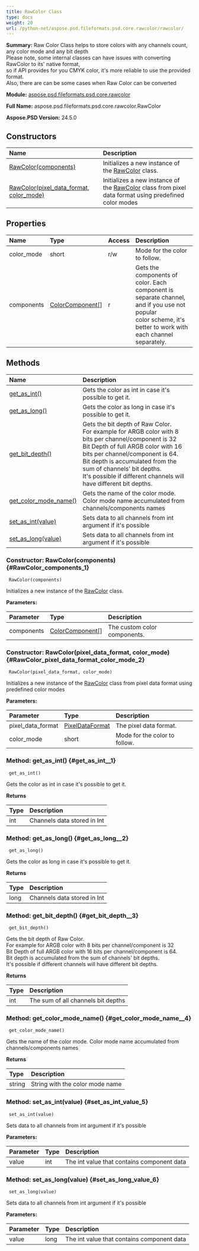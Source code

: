 ```yaml
---
title: RawColor Class
type: docs
weight: 20
url: /python-net/aspose.psd.fileformats.psd.core.rawcolor/rawcolor/
---
```


**Summary:** Raw Color Class helps to store colors with any channels count, any color mode and any bit depth<br/>            Please note, some internal classes can have issues with converting RawColor to its' native format,<br/>            so if API provides for you CMYK color, it's more reliable to use the provided format.<br/>            Also, there are can be some cases when Raw Color can be converted

**Module:** [aspose.psd.fileformats.psd.core.rawcolor](/psd/python-net/aspose.psd.fileformats.psd.core.rawcolor/)

**Full Name:** aspose.psd.fileformats.psd.core.rawcolor.RawColor

**Aspose.PSD Version:** 24.5.0

## **Constructors**
| **Name** | **Description** |
| :- | :- |
| [RawColor(components)](#RawColor_components_1) | Initializes a new instance of the [RawColor](/psd/python-net/aspose.psd.fileformats.psd.core.rawcolor/rawcolor/) class. |
| [RawColor(pixel_data_format, color_mode)](#RawColor_pixel_data_format_color_mode_2) | Initializes a new instance of the [RawColor](/psd/python-net/aspose.psd.fileformats.psd.core.rawcolor/rawcolor/) class from pixel data format using predefined color modes |
## **Properties**
| **Name** | **Type** | **Access** | **Description** |
| :- | :- | :- | :- |
| color_mode | short | r/w | Mode for the color to follow. |
| components | [ColorComponent[]](/psd/python-net/aspose.psd.fileformats.psd.core.rawcolor/colorcomponent) | r | Gets the components of color. Each component is separate channel, and if you use not popular<br/>            color scheme, it's better to work with each channel separately. |
## **Methods**
| **Name** | **Description** |
| :- | :- |
| [get_as_int()](#get_as_int__1) | Gets the color as int in case it's possible to get it. |
| [get_as_long()](#get_as_long__2) | Gets the color as long in case it's possible to get it. |
| [get_bit_depth()](#get_bit_depth__3) | Gets the bit depth of Raw Color. <br/>            For example for ARGB color with 8 bits per channel/component is 32<br/>            Bit Depth of full ARGB color with 16 bits per channel/component is 64.<br/>            Bit depth is accumulated from the sum of channels' bit depths. <br/>            It's possible if different channels will have different bit depths. |
| [get_color_mode_name()](#get_color_mode_name__4) | Gets the name of the color mode. Color mode name accumulated from channels/components names |
| [set_as_int(value)](#set_as_int_value_5) | Sets data to all channels from int argument if it's possible |
| [set_as_long(value)](#set_as_long_value_6) | Sets data to all channels from int argument if it's possible |


### Constructor: RawColor(components) {#RawColor_components_1}


```
 RawColor(components) 
```

Initializes a new instance of the [RawColor](/psd/python-net/aspose.psd.fileformats.psd.core.rawcolor/rawcolor/) class.

**Parameters:**

| Parameter | Type | Description |
| :- | :- | :- |
| components | [ColorComponent[]](/psd/python-net/aspose.psd.fileformats.psd.core.rawcolor/colorcomponent) | The custom color components. |

### Constructor: RawColor(pixel_data_format, color_mode) {#RawColor_pixel_data_format_color_mode_2}


```
 RawColor(pixel_data_format, color_mode) 
```

Initializes a new instance of the [RawColor](/psd/python-net/aspose.psd.fileformats.psd.core.rawcolor/rawcolor/) class from pixel data format using predefined color modes

**Parameters:**

| Parameter | Type | Description |
| :- | :- | :- |
| pixel_data_format | [PixelDataFormat](/psd/python-net/aspose.psd/pixeldataformat) | The pixel data format. |
| color_mode | short | Mode for the color to follow. |

### Method: get_as_int() {#get_as_int__1}


```
 get_as_int() 
```

Gets the color as int in case it's possible to get it.

**Returns**

| Type | Description |
| :- | :- |
| int | Channels data stored in Int |


### Method: get_as_long() {#get_as_long__2}


```
 get_as_long() 
```

Gets the color as long in case it's possible to get it.

**Returns**

| Type | Description |
| :- | :- |
| long | Channels data stored in Int |


### Method: get_bit_depth() {#get_bit_depth__3}


```
 get_bit_depth() 
```

Gets the bit depth of Raw Color. <br/>            For example for ARGB color with 8 bits per channel/component is 32<br/>            Bit Depth of full ARGB color with 16 bits per channel/component is 64.<br/>            Bit depth is accumulated from the sum of channels' bit depths. <br/>            It's possible if different channels will have different bit depths.

**Returns**

| Type | Description |
| :- | :- |
| int | The sum of all channels bit depths |


### Method: get_color_mode_name() {#get_color_mode_name__4}


```
 get_color_mode_name() 
```

Gets the name of the color mode. Color mode name accumulated from channels/components names

**Returns**

| Type | Description |
| :- | :- |
| string | String with the color mode name |


### Method: set_as_int(value) {#set_as_int_value_5}


```
 set_as_int(value) 
```

Sets data to all channels from int argument if it's possible

**Parameters:**

| Parameter | Type | Description |
| :- | :- | :- |
| value | int | The int value that contains component data |

### Method: set_as_long(value) {#set_as_long_value_6}


```
 set_as_long(value) 
```

Sets data to all channels from int argument if it's possible

**Parameters:**

| Parameter | Type | Description |
| :- | :- | :- |
| value | long | The int value that contains component data |

